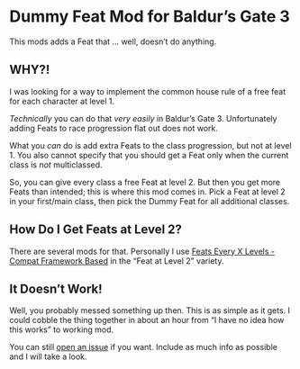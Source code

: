 # Dummy Feat Mod for Baldur’s Gate 3

This mods adds a Feat that … well, doesn’t do anything.

## WHY⁈

I was looking for a way to implement the common house rule of a free feat for 
each character at level 1.

_Technically_ you can do that _very easily_ in Baldur’s Gate 3. Unfortunately 
adding Feats to race progression flat out does not work.

What you _can_ do is add extra Feats to the class progression, but not at level 
1\. You also cannot specify that you should get a Feat only when the current 
class is _not_ multiclassed.

So, you can give every class a free Feat at level 2. But then you get more Feats 
than intended; this is where this mod comes in. Pick a Feat at level 2 in your 
first/main class, then pick the Dummy Feat for all additional classes.

## How Do I Get Feats at Level 2?

There are several mods for that. Personally I use 
[Feats Every X Levels - Compat Framework 
Based](https://www.nexusmods.com/baldursgate3/mods/3938) in the “Feat at Level 
2” variety.

## It Doesn’t Work!

Well, you probably messed something up then. This is as simple as it gets. 
I could cobble the thing together in about an hour from “I have no idea how this 
works” to working mod.

You can still [open an issue](https://git.alternerd.tv/bg3-dummy-feat/issues) if 
you want. Include as much info as possible and I will take a look.

